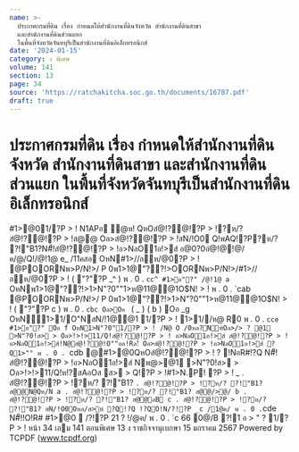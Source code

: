 ```yaml
---
name: >-
  ประกาศกรมที่ดิน เรื่อง กําหนดให้สํานักงานที่ดินจังหวัด สํานักงานที่ดินสาขา
  และสำนักงานที่ดินส่วนแยก
  ในพื้นที่จังหวัดจันทบุรีเป็นสํานักงานที่ดินอิเล็กทรอนิกส์
date: '2024-01-15'
category: ง พิเศษ
volume: 141
section: 13
page: 34
source: 'https://ratchakitcha.soc.go.th/documents/16787.pdf'
draft: true
---
```


# ประกาศกรมที่ดิน เรื่อง กําหนดให้สํานักงานที่ดินจังหวัด สํานักงานที่ดินสาขา และสำนักงานที่ดินส่วนแยก ในพื้นที่จังหวัดจันทบุรีเป็นสํานักงานที่ดินอิเล็กทรอนิกส์

#1>@01/?P > ! N1APอ ํ@ห! QหOสํ@!?@!?P > !?ห/? สํ@!?@!?P > !ส@@ Oล>สํ@!?@!?P > !สN/!O0 Q!พAQ!?P?ห/? ?!"B1?N#็!สํ@!?@!?P > !อ>NลO1อ!>ส์ อ@0?0อํ@!@!@/ค/@/Q!/@!1@ e_ /11คสอ OหN#1>//ลห/@0?P > ! @POORNพ>P/N!>/ P 0พ1>1@"??!>OORNพ>P/N!>/#1>//ลห/@0?P > ! ( "?"?P _^ ) พ . 0 . `cc^ #1>อ"?" /@!1@ a` OหNพ1>1@"??!>1>N"?0""1>ห@11@@1O$N! > ! พ . 0 . `cab @POORNพ>P/N!>/ P 0พ1>1@"??!>1>N"?0""1>ห@11@@1O$N! > ! ( "?"?P c ) พ . 0 . `cbc Oล>Oอ ` ( _ ) ( b ) Oอ _g OหN1>1/O"NสN/!1@@1 1/?P > ! 1>1//ห@ R0 พ . 0 . `cce #1>อ"?" Oอ f OหN1>N"?0"1/?P > ! /N@ O /0หล?Nฑ์Oล>/> ? @1 >N"?0!ส> > Oล>!>!>11/Q!สํ@!?@!?P > ! อ>NลO1อ!>ส์ สํ@!?@!?P > !อ>NลO1อ!>ส์!N@สํ@!?@!O""ออ!Rล!์ Oล>สํ@!?@!?P > !อ>NลO1อ!>ส์ ?Q1>"" พ . 0 . `cdb @#1>@0QหOสํ@!?@!?P > ! ? !NอR#!?Q N#็!สํ@!?@!?P > !อ>NลO1อ!>ส์ Nพ@>@1 >N"?0!ส> > Oล>!>!>11/Q!ห!?สAอOส ส> > Q!?P > !#1>N.P! ?P > ! _ . สํ@!?@!?P > !?ห/? ?!"B1? ` . สํ@!?@!?P > !?ห/? ?!"B1? ส@@N@Qห/N a . สํ@!?@!?P > !?ห/? ?!"B1? ส@@/>@/ b . สํ@!?@!?P > !?ห/? ?!"B1? ส@@ลB c . สํ@!?@!?P > !?ห/? ?!"B1? สN/!O0Oหล/ส>ห์ ?Q!?Q !?QO!N/?!?P _c /1@ค/ พ . 0 . `cde N#็!!O!R# #1>@0  /?!?P 21 ? !/@ค/ พ . 0 . `c 66 0@/B ?!1 อ > " ? 1/?P > ! หน้า 34 เลม 141 ตอนพิเศษ 13 ง ราชกิจจานุเบกษา 15 มกราคม 2567 Powered by TCPDF (www.tcpdf.org)
